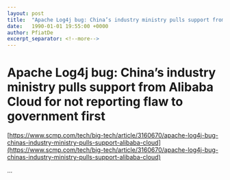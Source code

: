 ```yaml
---
layout: post
title:  "Apache Log4j bug: China’s industry ministry pulls support from Alibaba Cloud for not reporting flaw to government first"
date:   1990-01-01 19:55:00 +0000
author: PfiatDe
excerpt_separator: <!--more-->
---
```


# Apache Log4j bug: China’s industry ministry pulls support from Alibaba Cloud for not reporting flaw to government first
[https://www.scmp.com/tech/big-tech/article/3160670/apache-log4j-bug-chinas-industry-ministry-pulls-support-alibaba-cloud](https://www.scmp.com/tech/big-tech/article/3160670/apache-log4j-bug-chinas-industry-ministry-pulls-support-alibaba-cloud)

...
<!--more-->
